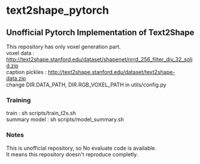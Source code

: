 # text2shape_pytorch  
## Unofficial Pytorch Implementation of Text2Shape  
This repository has only voxel generation part.  
voxel data : http://text2shape.stanford.edu/dataset/shapenet/nrrd_256_filter_div_32_solid.zip  
caption pickles : http://text2shape.stanford.edu/dataset/text2shape-data.zip  
change DIR.DATA_PATH, DIR.RGB_VOXEL_PATH in utils/config.py  
  
### Training
train : sh scripts/train_t2s.sh  
summary model : sh scripts/model_summary.sh  
  
### Notes  
This is unofficial repository, so No evaluate code is available.  
It means this repository doesn't reproduce completly.